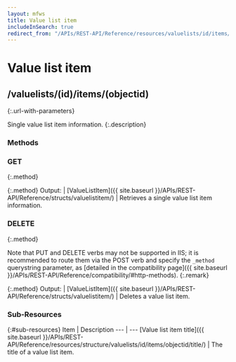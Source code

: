 ```yaml
---
layout: mfws
title: Value list item
includeInSearch: true
redirect_from: "/APIs/REST-API/Reference/resources/valuelists/id/items/objectid.html"
---
```


# Value list item

## /valuelists/(id)/items/(objectid)
{:.url-with-parameters}

Single value list item information. 
{:.description}

### Methods

### GET
{:.method}

{:.method}
Output: | [ValueListItem]({{ site.baseurl }}/APIs/REST-API/Reference/structs/valuelistitem/)
| Retrieves a single value list item information.

### DELETE
{:.method}

Note that PUT and DELETE verbs may not be supported in IIS; it is recommended to route them via the POST verb and specify the `_method` querystring parameter, as [detailed in the compatibility page]({{ site.baseurl }}/APIs/REST-API/Reference/compatibility/#http-methods).
{:.remark}

{:.method}
Output: | [ValueListItem]({{ site.baseurl }}/APIs/REST-API/Reference/structs/valuelistitem/)
| Deletes a value list item. 

### Sub-Resources

{:#sub-resources}
Item | Description
--- | ---
[Value list item title]({{ site.baseurl }}/APIs/REST-API/Reference/resources/structure/valuelists/id/items/objectid/title/) | The title of a value list item. 
